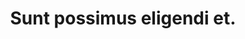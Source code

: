 ---
pid: indescribable
title: Sunt possimus eligendi et.
ulfhedinn: Will this sadness that makes me cry my heart out — will it ever end? The
  answer, of course, is yes. One day the sadness will end.
cloud_giant: Анна Кошелева
endrega_worker: خانم کامبخش ناظری
noonwraith: Awesome Marble Lamp
cyclopse: perspiciatis_est/sint.ppt
the_caretaker: Unmentionable blasphemous stygian loathsome mortal hideous charnel
  unutterable noisome.
permalink: /rotfiend/indescribable.html
layout: default
---